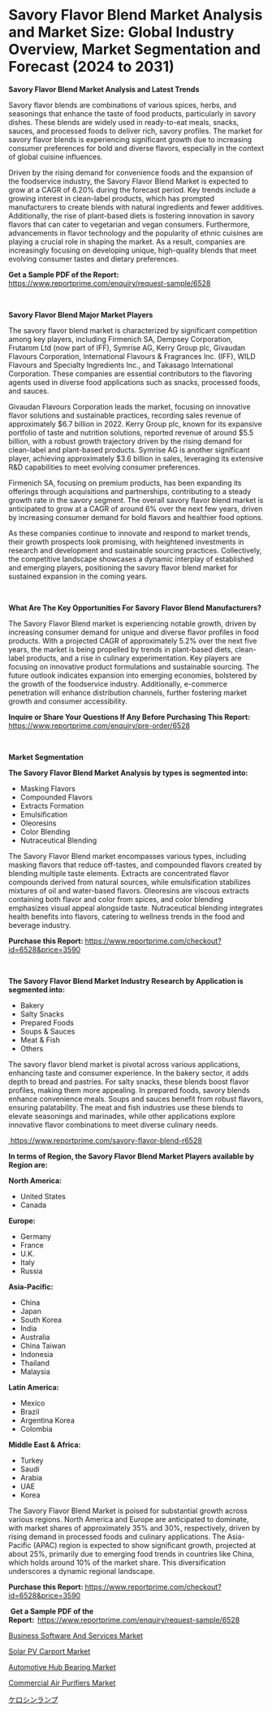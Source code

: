 <p><h1>Savory Flavor Blend Market Analysis and Market Size: Global Industry Overview, Market Segmentation and Forecast (2024 to 2031)</h1></p><p><strong>Savory Flavor Blend Market Analysis and Latest Trends</strong></p>
<p><p>Savory flavor blends are combinations of various spices, herbs, and seasonings that enhance the taste of food products, particularly in savory dishes. These blends are widely used in ready-to-eat meals, snacks, sauces, and processed foods to deliver rich, savory profiles. The market for savory flavor blends is experiencing significant growth due to increasing consumer preferences for bold and diverse flavors, especially in the context of global cuisine influences.</p><p>Driven by the rising demand for convenience foods and the expansion of the foodservice industry, the Savory Flavor Blend Market is expected to grow at a CAGR of 6.20% during the forecast period. Key trends include a growing interest in clean-label products, which has prompted manufacturers to create blends with natural ingredients and fewer additives. Additionally, the rise of plant-based diets is fostering innovation in savory flavors that can cater to vegetarian and vegan consumers. Furthermore, advancements in flavor technology and the popularity of ethnic cuisines are playing a crucial role in shaping the market. As a result, companies are increasingly focusing on developing unique, high-quality blends that meet evolving consumer tastes and dietary preferences.</p></p>
<p><strong>Get a Sample PDF of the Report:&nbsp;</strong> <a href="https://www.reportprime.com/enquiry/request-sample/6528">https://www.reportprime.com/enquiry/request-sample/6528</a></p>
<p>&nbsp;</p>
<p><strong>Savory Flavor Blend Major Market Players</strong></p>
<p><p>The savory flavor blend market is characterized by significant competition among key players, including Firmenich SA, Dempsey Corporation, Frutarom Ltd (now part of IFF), Symrise AG, Kerry Group plc, Givaudan Flavours Corporation, International Flavours & Fragrances Inc. (IFF), WILD Flavours and Specialty Ingredients Inc., and Takasago International Corporation. These companies are essential contributors to the flavoring agents used in diverse food applications such as snacks, processed foods, and sauces.</p><p>Givaudan Flavours Corporation leads the market, focusing on innovative flavor solutions and sustainable practices, recording sales revenue of approximately $6.7 billion in 2022. Kerry Group plc, known for its expansive portfolio of taste and nutrition solutions, reported revenue of around $5.5 billion, with a robust growth trajectory driven by the rising demand for clean-label and plant-based products. Symrise AG is another significant player, achieving approximately $3.6 billion in sales, leveraging its extensive R&D capabilities to meet evolving consumer preferences.</p><p>Firmenich SA, focusing on premium products, has been expanding its offerings through acquisitions and partnerships, contributing to a steady growth rate in the savory segment. The overall savory flavor blend market is anticipated to grow at a CAGR of around 6% over the next few years, driven by increasing consumer demand for bold flavors and healthier food options.</p><p>As these companies continue to innovate and respond to market trends, their growth prospects look promising, with heightened investments in research and development and sustainable sourcing practices. Collectively, the competitive landscape showcases a dynamic interplay of established and emerging players, positioning the savory flavor blend market for sustained expansion in the coming years.</p></p>
<p>&nbsp;</p>
<p><strong>What Are The Key Opportunities For Savory Flavor Blend Manufacturers?</strong></p>
<p><p>The Savory Flavor Blend market is experiencing notable growth, driven by increasing consumer demand for unique and diverse flavor profiles in food products. With a projected CAGR of approximately 5.2% over the next five years, the market is being propelled by trends in plant-based diets, clean-label products, and a rise in culinary experimentation. Key players are focusing on innovative product formulations and sustainable sourcing. The future outlook indicates expansion into emerging economies, bolstered by the growth of the foodservice industry. Additionally, e-commerce penetration will enhance distribution channels, further fostering market growth and consumer accessibility.</p></p>
<p><strong>Inquire or Share Your Questions If Any Before Purchasing This Report:</strong> <a href="https://www.reportprime.com/enquiry/pre-order/6528">https://www.reportprime.com/enquiry/pre-order/6528</a></p>
<p>&nbsp;</p>
<p><strong>Market Segmentation</strong></p>
<p><strong>The Savory Flavor Blend Market Analysis by types is segmented into:</strong></p>
<p><ul><li>Masking Flavors</li><li>Compounded Flavors</li><li>Extracts Formation</li><li>Emulsification</li><li>Oleoresins</li><li>Color Blending</li><li>Nutraceutical Blending</li></ul></p>
<p><p>The Savory Flavor Blend market encompasses various types, including masking flavors that reduce off-tastes, and compounded flavors created by blending multiple taste elements. Extracts are concentrated flavor compounds derived from natural sources, while emulsification stabilizes mixtures of oil and water-based flavors. Oleoresins are viscous extracts containing both flavor and color from spices, and color blending emphasizes visual appeal alongside taste. Nutraceutical blending integrates health benefits into flavors, catering to wellness trends in the food and beverage industry.</p></p>
<p><strong>Purchase this Report:&nbsp;</strong><a href="https://www.reportprime.com/checkout?id=6528&price=3590">https://www.reportprime.com/checkout?id=6528&price=3590</a></p>
<p>&nbsp;</p>
<p><strong>The Savory Flavor Blend Market Industry Research by Application is segmented into:</strong></p>
<p><ul><li>Bakery</li><li>Salty Snacks</li><li>Prepared Foods</li><li>Soups & Sauces</li><li>Meat & Fish</li><li>Others</li></ul></p>
<p><p>The savory flavor blend market is pivotal across various applications, enhancing taste and consumer experience. In the bakery sector, it adds depth to bread and pastries. For salty snacks, these blends boost flavor profiles, making them more appealing. In prepared foods, savory blends enhance convenience meals. Soups and sauces benefit from robust flavors, ensuring palatability. The meat and fish industries use these blends to elevate seasonings and marinades, while other applications explore innovative flavor combinations to meet diverse culinary needs.</p></p>
<p><a href="https://www.reportprime.com/savory-flavor-blend-r6528">&nbsp;https://www.reportprime.com/savory-flavor-blend-r6528</a></p>
<p><strong>In terms of Region, the Savory Flavor Blend Market Players available by Region are:</strong></p>
<p>
    <p> <strong> North America: </strong>
        <ul>
            <li>United States</li>
            <li>Canada</li>
        </ul>
        </p> 
    <p> <strong> Europe: </strong>
        <ul>
            <li>Germany</li>
            <li>France</li>
            <li>U.K.</li>
            <li>Italy</li>
            <li>Russia</li>
        </ul>
        </p> 
    <p> <strong> Asia-Pacific: </strong>
        <ul>
            <li>China</li>
            <li>Japan</li>
            <li>South Korea</li>
            <li>India</li>
            <li>Australia</li>
            <li>China Taiwan</li>
            <li>Indonesia</li>
            <li>Thailand</li>
            <li>Malaysia</li>
        </ul>
        </p> 
    <p> <strong> Latin America: </strong>
        <ul>
            <li>Mexico</li>
            <li>Brazil</li>
            <li>Argentina Korea</li>
            <li>Colombia</li>
        </ul>
        </p> 
    <p> <strong> Middle East & Africa: </strong>
        <ul>
            <li>Turkey</li>
            <li>Saudi</li>
            <li>Arabia</li>
            <li>UAE</li>
            <li>Korea</li>
        </ul>
    </p>
    </p>
<p><p>The Savory Flavor Blend Market is poised for substantial growth across various regions. North America and Europe are anticipated to dominate, with market shares of approximately 35% and 30%, respectively, driven by rising demand in processed foods and culinary applications. The Asia-Pacific (APAC) region is expected to show significant growth, projected at about 25%, primarily due to emerging food trends in countries like China, which holds around 10% of the market share. This diversification underscores a dynamic regional landscape.</p></p>
<p><strong>Purchase this Report: </strong><a href="https://www.reportprime.com/checkout?id=6528&price=3590">https://www.reportprime.com/checkout?id=6528&price=3590</a></p>
<p>&nbsp;<strong>Get a Sample PDF of the Report:&nbsp;&nbsp;</strong><a href="https://www.reportprime.com/enquiry/request-sample/6528">https://www.reportprime.com/enquiry/request-sample/6528</a></p>
<p><strong></strong></p>
<p><p><a href="https://medium.com/@marycampbell8662022/business-software-and-services-industry-insights-report-analyzing-business-software-and-services-571cb1bd8998">Business Software And Services Market</a></p><p><a href="https://medium.com/@alyciaebert/global-perspectives-on-solar-pv-carport-market-trends-challenges-and-forecast-2024-2031-40a4f90692da">Solar PV Carport Market</a></p><p><a href="https://www.linkedin.com/pulse/automotive-hub-bearing-market-global-regional-analysis-gdjte?trackingId=6MwsyToATdCc%2BLbNgAsC%2BQ%3D%3D">Automotive Hub Bearing Market</a></p><p><a href="https://issuu.com/reportprime-2/docs/commercial-air-purifiers-market-siz_d0b7462d3a45ea">Commercial Air Purifiers Market</a></p><p><a href="https://medium.com/@kw8enloe/%E3%82%B0%E3%83%AD%E3%83%BC%E3%83%90%E3%83%AB%E7%9F%B3%E6%B2%B9%E3%83%A9%E3%83%B3%E3%83%97%E5%B8%82%E5%A0%B4%E3%81%AE%E5%B0%86%E6%9D%A5%E3%81%AE%E3%83%88%E3%83%AC%E3%83%B3%E3%83%89-2024%E5%B9%B4%E3%81%8B%E3%82%892031%E5%B9%B4%E3%81%BE%E3%81%A7%E3%81%AE%E5%B8%82%E5%A0%B4%E3%81%AE%E6%B4%9E%E5%AF%9F%E3%81%A8%E5%88%86%E6%9E%90%E3%82%92127%E3%83%9A%E3%83%BC%E3%82%B8%E3%81%A7-0730e6e51300">ケロシンランプ</a></p></p>